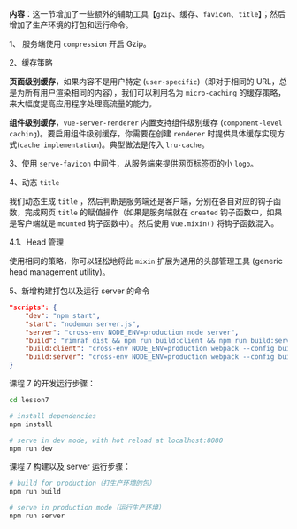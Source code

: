 **内容**：这一节增加了一些额外的辅助工具【`gzip`、缓存、`favicon`、`title`】；然后增加了生产环境的打包和运行命令。

1、 服务端使用 `compression` 开启 Gzip。

2、缓存策略

**页面级别缓存**，如果内容不是用户特定 (`user-specific`)（即对于相同的 URL，总是为所有用户渲染相同的内容），我们可以利用名为 `micro-caching` 的缓存策略，来大幅度提高应用程序处理高流量的能力。

**组件级别缓存**，`vue-server-renderer` 内置支持组件级别缓存 (`component-level caching`)。要启用组件级别缓存，你需要在创建 `renderer` 时提供具体缓存实现方式(`cache implementation`)。典型做法是传入 `lru-cache`。

3、使用 `serve-favicon` 中间件，从服务端来提供网页标签页的小 `logo`。

4、动态 `title`

我们动态生成 `title` ，然后判断是服务端还是客户端，分别在各自对应的钩子函数，完成网页 `title` 的赋值操作（如果是服务端就在 `created` 钩子函数中，如果是客户端就是 `mounted` 钩子函数中）。然后使用 `Vue.mixin()` 将钩子函数混入。

4.1、Head 管理

使用相同的策略，你可以轻松地将此 `mixin` 扩展为通用的头部管理工具 (generic head management utility)。

5、新增构建打包以及运行 server 的命令

``` json
"scripts": {
    "dev": "npm start",
    "start": "nodemon server.js",
    "server": "cross-env NODE_ENV=production node server",
    "build": "rimraf dist && npm run build:client && npm run build:server",
    "build:client": "cross-env NODE_ENV=production webpack --config build/webpack.client.config.js --progress --hide-modules",
    "build:server": "cross-env NODE_ENV=production webpack --config build/webpack.server.config.js --progress --hide-modules"
}
```

课程 7 的开发运行步骤：

``` bash
cd lesson7

# install dependencies
npm install

# serve in dev mode, with hot reload at localhost:8080
npm run dev
```

课程 7 构建以及 server 运行步骤：

``` bash
# build for production（打生产环境的包）
npm run build

# serve in production mode（运行生产环境）
npm run server
```


